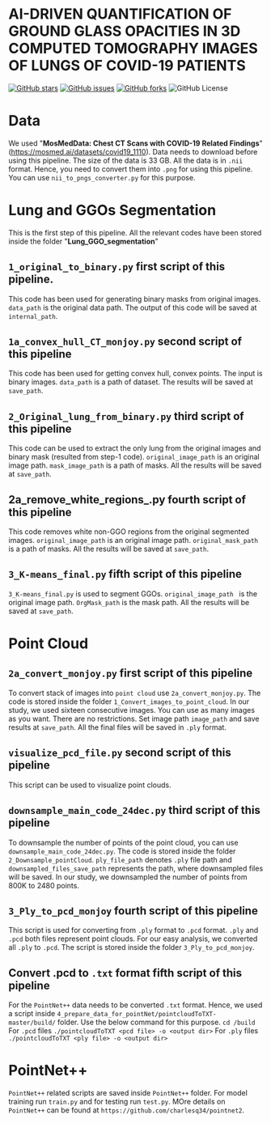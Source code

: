 # AI-DRIVEN QUANTIFICATION OF GROUND GLASS OPACITIES IN 3D COMPUTED TOMOGRAPHY IMAGES OF LUNGS OF COVID-19 PATIENTS

[![GitHub stars](https://img.shields.io/github/stars/sharmalab/GGOs_COVID-19)](https://github.com/sharmalab/GGOs_COVID-19/stargazers)
[![GitHub issues](https://img.shields.io/github/issues/sharmalab/GGOs_COVID-19)](https://github.com/sharmalab/GGOs_COVID-19/issues)
[![GitHub forks](https://img.shields.io/github/forks/sharmalab/GGOs_COVID-19)](https://github.com/sharmalab/GGOs_COVID-19/network)
![GitHub License](https://img.shields.io/github/license/sharmalab/GGOs_COVID-19)

# Data
We used "**MosMedData: Chest CT Scans with COVID-19 Related Findings**" (https://mosmed.ai/datasets/covid19_1110). Data needs to download before using this pipeline. The size of the data is 33 GB. All the data is in ```.nii``` format. Hence, you need to convert them into ```.png``` for using this pipeline. You can use ```nii_to_pngs_converter.py``` for this purpose. 


# Lung and GGOs Segmentation
This is the first step of this pipeline. All the relevant codes have been stored inside the folder "**Lung_GGO_segmentation**"

## ```1_original_to_binary.py``` first script of this pipeline. 
This code has been used for generating binary masks from original images. ```data_path``` is the original data path.  The output of this code will be saved at ```internal_path```.  

## ```1a_convex_hull_CT_monjoy.py``` second script of this pipeline
This code has been used for getting convex hull, convex points. The input is binary images. ```data_path``` is a path of dataset. The results will be saved at ```save_path```. 

## ```2_Original_lung_from_binary.py``` third script of this pipeline
This code can be used to extract the only lung from the original images and binary mask (resulted from step-1 code). ```original_image_path``` is an original image path. ```mask_image_path``` is a path of masks. All the results will be saved at ```save_path```. 

## 2a_remove_white_regions_.py fourth script of this pipeline
This code removes white non-GGO regions from the original segmented images. ```original_image_path``` is an original image path. ```original_mask_path``` is a path of masks. All the results will be saved at ```save_path```. 

## ```3_K-means_final.py``` fifth script of this pipeline
```3_K-means_final.py``` is used to segment GGOs. ```original_image_path ``` is the original image path. ```OrgMask_path``` is the mask path. All the results will be saved at ```save_path```. 

# Point Cloud
## ```2a_convert_monjoy.py``` first script of this pipeline
To convert stack of images into ```point cloud``` use ```2a_convert_monjoy.py```. The code is stored inside the folder ```1_Convert_images_to_point_cloud```. In our study, we used sixteen consecutive images. You can use as many images as you want. There are no restrictions. Set image path ```image_path``` and save results at ```save_path```. All the final files will be saved in ```.ply``` format. 

## ```visualize_pcd_file.py``` second script of this pipeline
This script can be used to visualize point clouds. 

## ```downsample_main_code_24dec.py``` third script of this pipeline
To downsample the number of points of the point cloud, you can use ```downsample_main_code_24dec.py```. The code is stored inside the folder ```2_Downsample_pointCloud```.  ```ply_file_path``` denotes ```.ply``` file path and ```downsampled_files_save_path``` represents the path, where downsampled files will be saved. In our study, we downsampled the number of points from 800K to 2480 points. 

## ```3_Ply_to_pcd_monjoy``` fourth script of this pipeline
This script is used for converting from ```.ply``` format to ```.pcd``` format. ```.ply``` and ```.pcd``` both files represent point clouds. For our easy analysis, we converted all ```.ply``` to ```.pcd```. The script is stored inside the folder ```3_Ply_to_pcd_monjoy```. 

## Convert .pcd to ```.txt``` format fifth script of this pipeline
For the ```PointNet++``` data needs to be converted ```.txt``` format. Hence, we used a script inside ```4_prepare_data_for_pointNet/pointcloudToTXT-master/build/``` folder. 
Use the below command for this purpose.
``` cd /build ```
For ```.pcd``` files
```./pointcloudToTXT <pcd file> -o <output dir>```
For ```.ply``` files
```./pointcloudToTXT <ply file> -o <output dir>```


# PointNet++
```PointNet++``` related scripts are saved inside ```PointNet++``` folder. For model training run ```train.py``` and for testing run ```test.py```. MOre details on ```PointNet++``` can be found at ```https://github.com/charlesq34/pointnet2```.

